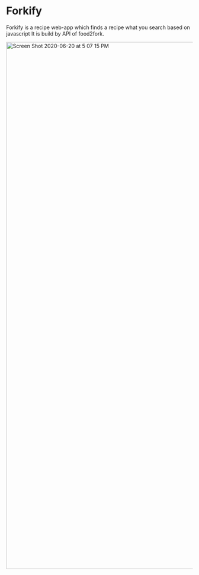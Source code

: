 # Forkify
Forkify is a recipe web-app which finds a recipe what you search based on javascript
It is build by API of food2fork.

<img width="1421" alt="Screen Shot 2020-06-20 at 5 07 15 PM" src="https://user-images.githubusercontent.com/55128990/85196953-bece4e80-b318-11ea-8a5a-273a9f6e8019.png">
